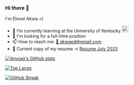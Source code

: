 ### Hi there 👋
I'm Elnoel Akwa =) 
- 🌱 I’m currently learning at the University of Kentucky <a href="https://uky.edu"><img title="uk" src="https://clipart-library.com/img/1645731.png" height="22"></a>
- 🔭 I'm looking for a full-time position
- 📫 How to reach me: <a href="mailto:akwaed@gmail.com">📧 akwaed@gmail.com</a>
- 📄 Current copy of my resume -> [Resume July 2023](src/Akwa_Elnoel_Resume_June_2023.pdf)

[![Anurag's GitHub stats](https://github-readme-stats-one-bice.vercel.app/api?username=akwaed&count_private=true&show_icons=true&role=OWNER,ORGANIZATION_MEMBER,COLLABORATOR)](https://github.com/anuraghazra/github-readme-stats)

[![Top Langs](https://github-readme-stats-one-bice.vercel.app/api/top-langs/?username=akwaed&count_private=true&layout=compact&role=OWNER,ORGANIZATION_MEMBER,COLLABORATOR)](https://github.com/anuraghazra/github-readme-stats)

[![GitHub Streak](https://streak-stats.demolab.com/?user=akwaed)](https://git.io/streak-stats)
<!--
**akwaed/akwaed** is a ✨ _special_ ✨ repository because its `README.md` (this file) appears on your GitHub profile.

Here are some ideas to get you started:
https://assets.stickpng.com/images/622f3e33ae7f8f3715381b2c.png
- 🔭 I’m currently working on ...
- 🌱 I’m currently learning ...
- 👯 I’m looking to collaborate on ...
- 🤔 I’m looking for help with ...
- 💬 Ask me about ...
- 📫 How to reach me: ...
- 😄 Pronouns: ...
- ⚡ Fun fact: ...
-->
